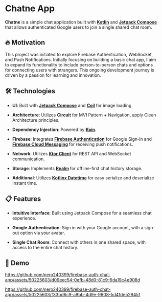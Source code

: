 # Chatne App

**Chatne** is a simple chat application built with **[Kotlin](https://github.com/JetBrains/kotlin)** and **[Jetpack Compose](https://developer.android.com/jetpack/compose)** that allows authenticated Google users to join a single shared chat room.

## 🔥 Motivation

This project was initiated to explore Firebase Authentication, WebSocket, and Push Notifications. Initially focusing on building a basic chat app, I aim to expand its functionality to include person-to-person chats and options for connecting users with strangers. This ongoing development journey is driven by a passion for learning and innovation.

## 🛠️ Technologies

- **UI**: Built with **[Jetpack Compose](https://developer.android.com/jetpack/compose)** and **[Coil](https://github.com/coil-kt/coil)** for image loading.

- **Architecture**: Utilizes **[Circuit](https://slackhq.github.io/circuit/)** for MVI Pattern + Navigation, apply Clean Architecture principles.

- **Dependency Injection**: Powered by **[Koin](https://github.com/InsertKoinIO/koin)**.

- **Firebase**: Integrates **[Firebase Authentication](https://firebase.google.com/docs/auth)** for Google Sign-In and **[Firebase Cloud Messaging](https://firebase.google.com/docs/cloud-messaging)** for receiving push notifications.

- **Network**: Utilizes **[Ktor Client](https://github.com/ktorio/ktor)** for REST API and WebSocket communication.

- **Storage**: Implements **[Realm](https://github.com/realm)** for offline-first chat history storage.

- **Additional**: Utilizes **[Kotlinx Datetime](https://github.com/Kotlin/kotlinx-datetime)** for easy serialize and deserialize Instant time.

## 📋 Features

- **Intuitive Interface**: Built using Jetpack Compose for a seamless chat experience.
  
- **Google Authentication**: Sign in with your Google account, with a sign-out option via your avatar.
  
- **Single Chat Room**: Connect with others in one shared space, with access to the entire chat history.

## 🎥 Demo

https://github.com/nero240399/firebase-auth-chat-app/assets/50225603/d09eec54-0efb-48d0-81c9-9da19c4e908d

https://github.com/nero240399/firebase-auth-chat-app/assets/50225603/f33bd6c9-a8bb-4d9e-9608-5d41de529451
